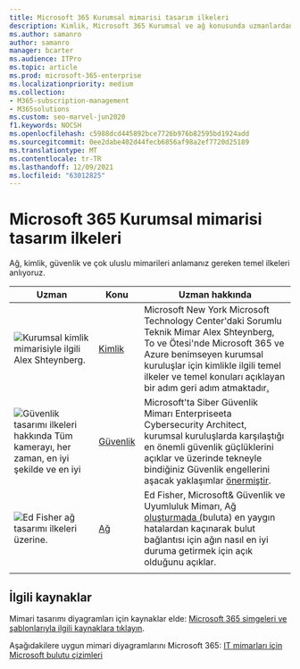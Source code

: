 ```yaml
---
title: Microsoft 365 Kurumsal mimarisi tasarım ilkeleri
description: Kimlik, Microsoft 365 Kurumsal ve ağ konusunda uzmanlardan gelen mimari tasarımı ilkelerini öğrenin.
ms.author: samanro
author: samanro
manager: bcarter
ms.audience: ITPro
ms.topic: article
ms.prod: microsoft-365-enterprise
ms.localizationpriority: medium
ms.collection:
- M365-subscription-management
- M365solutions
ms.custom: seo-marvel-jun2020
f1.keywords: NOCSH
ms.openlocfilehash: c5988dcd445892bce7726b976b82595bd1924add
ms.sourcegitcommit: 0ee2dabe402d44fecb6856af98a2ef7720d25189
ms.translationtype: MT
ms.contentlocale: tr-TR
ms.lasthandoff: 12/09/2021
ms.locfileid: "63012825"
---
```

# <a name="microsoft-365-enterprise-architecture-design-principles"></a>Microsoft 365 Kurumsal mimarisi tasarım ilkeleri

Ağ, kimlik, güvenlik ve çok uluslu mimarileri anlamanız gereken temel ilkeleri anlıyoruz.

| Uzman | Konu | Uzman hakkında |
|---------|---------|---------|
|![Kurumsal kimlik mimarisiyle ilgili Alex Shteynberg.](../media/solutions-architecture-center/identity-and-beyond-alex-shteynberg.jpg)   |    [Kimlik](identity-design-principles.md)     | Microsoft New York Microsoft Technology Center'daki Sorumlu Teknik Mimar Alex Shteynberg, To ve Ötesi'nde Microsoft 365 ve Azure benimseyen kurumsal kuruluşlar için kimlikle ilgili temel ilkeler ve temel konuları açıklayan bir adım geri adım atmaktadır[.](identity-design-principles.md) |
| ![Güvenlik tasarımı ilkeleri hakkında Tüm kamerayı, her zaman, en iyi şekilde ve en iyi](../media/solutions-architecture-center/kozeta-garrett-security.jpg)   |     [Güvenlik](security-design-principles.md)    |  Microsoft'ta Siber Güvenlik Mimarı Enterpriseeta Cybersecurity Architect, kurumsal kuruluşlarda karşılaştığı en önemli güvenlik güçlüklerini açıklar ve üzerinde tekneyle bindiğiniz Güvenlik engellerini aşacak yaklaşımlar [önermiştir](security-design-principles.md).  |
| ![Ed Fisher ağ tasarımı ilkeleri üzerine.](../media/solutions-architecture-center/ed-fisher-networking.jpg)    |       [Ağ](networking-design-principles.md)  |   Ed Fisher, Microsoft& Güvenlik ve Uyumluluk Mimarı, Ağ [oluşturmada (](networking-design-principles.md)buluta) en yaygın hatalardan kaçınarak bulut bağlantısı için ağın nasıl en iyi duruma getirmek için açık olduğunu açıklar.       |
|    |         |         |

## <a name="related-resources"></a>İlgili kaynaklar

Mimari tasarımı diyagramları için kaynaklar elde: [Microsoft 365 simgeleri ve şablonlarıyla ilgili kaynaklara tıklayın](architecture-icons-templates.md).

Aşağıdakilere uygun mimari diyagramlarını Microsoft 365: [IT mimarları için Microsoft bulutu çizimleri](cloud-architecture-models.md)
